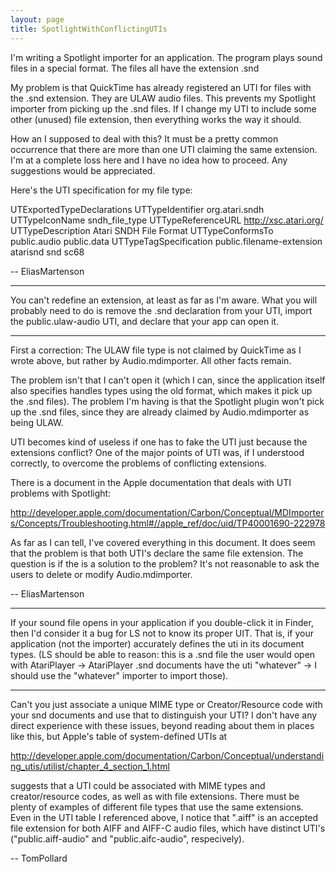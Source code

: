 ```yaml
---
layout: page
title: SpotlightWithConflictingUTIs
---
```




I'm writing a Spotlight importer for an application. The program plays sound files in a special format. The files all have the extension .snd

My problem is that QuickTime has already registered an UTI for files with the .snd extension. They are ULAW audio files. This prevents my Spotlight importer from picking up the .snd files. If I change my UTI to include some other (unused) file extension, then everything works the way it should.

How an I supposed to deal with this? It must be a pretty common occurrence that there are more than one UTI claiming the same extension. I'm at a complete loss here and I have no idea how to proceed. Any suggestions would be appreciated.

Here's the UTI specification for my file type:

    
<key>UTExportedTypeDeclarations</key>
<array>
        <dict>
                <key>UTTypeIdentifier</key>
                <string>org.atari.sndh</string>
                <key>UTTypeIconName</key>
                <string>sndh_file_type</string>
                <key>UTTypeReferenceURL</key>
                <string>http://xsc.atari.org/</string>
                <key>UTTypeDescription</key>
                <string>Atari SNDH File Format</string>
                <key>UTTypeConformsTo</key>
                <array>
                        <string>public.audio</string>
                        <string>public.data</string>
                </array>
                <key>UTTypeTagSpecification</key>
                <dict>
                        <key>public.filename-extension</key>
                        <array>
                                <string>atarisnd</string>
                                <string>snd</string>
                                <string>sc68</string>
                        </array>
                </dict>
        </dict>
</array>


-- EliasMartenson

----

You can't redefine an extension, at least as far as I'm aware.  What you will probably need to do is remove the .snd declaration from your UTI, import the public.ulaw-audio UTI, and declare that your app can open it.

----

First a correction: The ULAW file type is not claimed by QuickTime as I wrote above, but rather by Audio.mdimporter. All other facts remain.

The problem isn't that I can't open it (which I can, since the application itself also specifies handles types using the old format, which makes it pick up the .snd files). The problem I'm having is that the Spotlight plugin won't pick up the .snd files, since they are already claimed by Audio.mdimporter as being ULAW.

UTI becomes kind of useless if one has to fake the UTI just because the extensions conflict? One of the major points of UTI was, if I understood correctly, to overcome the problems of conflicting extensions.

There is a document in the Apple documentation that deals with UTI problems with Spotlight:

http://developer.apple.com/documentation/Carbon/Conceptual/MDImporters/Concepts/Troubleshooting.html#//apple_ref/doc/uid/TP40001690-222978

As far as I can tell, I've covered everything in this document. It does seem that the problem is that both UTI's declare the same file extension. The question is if the is a solution to the problem? It's not reasonable to ask the users to delete or modify Audio.mdimporter.

-- EliasMartenson

----

If your sound file opens in your application if you double-click it in Finder, then I'd consider it a bug for LS not to know its proper UIT. That is, if your application (not the importer) accurately defines the uti in its document types. (LS should be able to reason: this is a .snd file the user would open with AtariPlayer -> AtariPlayer .snd documents have the uti "whatever" -> I should use the "whatever" importer to import those).

----

Can't you just associate a unique MIME type or Creator/Resource code with your snd documents and use that to distinguish your UTI?  I don't have any direct experience with these issues, beyond reading about them in places like this, but Apple's table of system-defined UTIs at 

http://developer.apple.com/documentation/Carbon/Conceptual/understanding_utis/utilist/chapter_4_section_1.html

suggests that a UTI could be associated with MIME types and creator/resource codes, as well as with file extensions.  There must be plenty of examples of different file types that use the same extensions.  Even in the UTI table I referenced above, I notice that ".aiff" is an accepted file extension for both AIFF and AIFF-C audio files, which have distinct UTI's ("public.aiff-audio" and "public.aifc-audio", respecively).

-- TomPollard


